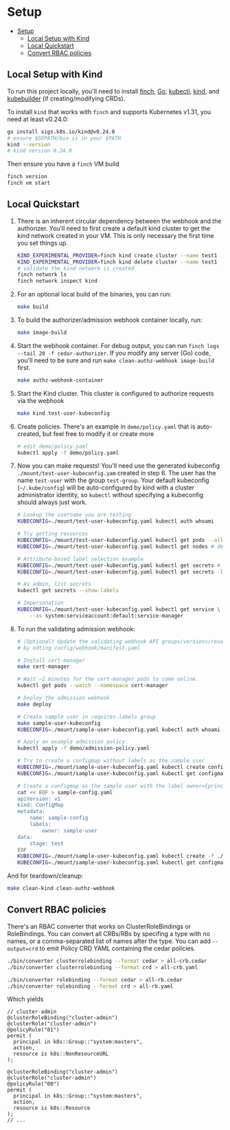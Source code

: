# Setup

- [Setup](#setup)
  - [Local Setup with Kind](#local-setup-with-kind)
  - [Local Quickstart](#local-quickstart)
  - [Convert RBAC policies](#convert-rbac-policies)

## Local Setup with Kind

To run this project locally, you'll need to install [finch][finch], [Go][go], [kubectl][kubectl], [kind][kind], and [kubebuilder][kubebuilder] (if creating/modifying CRDs).

[finch]: https://github.com/runfinch/finch
[go]: https://go.dev/dl
[kubectl]: https://kubernetes.io/docs/tasks/tools/
[kind]: https://kind.sigs.k8s.io/
[kubebuilder]: https://book.kubebuilder.io/quick-start

To install `kind` that works with `finch` and supports Kubernetes v1.31, you need at least v0.24.0:
```bash
go install sigs.k8s.io/kind@v0.24.0
# ensure $GOPATH/bin is in your $PATH
kind --version
# kind version 0.24.0
```

Then ensure you have a `finch` VM build
```bash
finch version
finch vm start
```

## Local Quickstart

1. There is an inherent circular dependency between the webhook and the authorizer. You'll need to first create a default kind cluster to get the kind network created in your VM. This is only necessary the first time you set things up.
    ```bash
    KIND_EXPERIMENTAL_PROVIDER=finch kind create cluster --name test1
    KIND_EXPERIMENTAL_PROVIDER=finch kind delete cluster --name test1
    # validate the kind network is created
    finch network ls
    finch network inspect kind
    ```
2. For an optional local build of the binaries, you can run:
    ```bash
    make build
    ```
3. To build the authorizer/admission webhook container locally, run:
    ```bash
    make image-build
    ```
4. Start the webhook container. For debug output, you can run `finch logs --tail 20 -f cedar-authorizer`. If you modify any server (Go) code, you'll need to be sure and run `make clean-authz-webhook image-build` first.
    ```bash
    make authz-webhook-container
    ```
5. Start the Kind cluster. This cluster is configured to authorize requests via the webhook
   ```bash
   make kind test-user-kubeconfig
   ```
6. Create policies. There's an example in `demo/policy.yaml` that is auto-created, but feel free to modify it or create more
   ```bash
   # edit demo/policy.yaml
   kubectl apply -f demo/policy.yaml
   ```
7. Now you can make requests! You'll need use the generated kubeconfig `./mount/test-user-kubeconfig.yam` created in step 6. The user has the name `test-user` with the group `test-group`. Your default kubeconfig (`~/.kube/config`) will be auto-configured by kind with a cluster administrator identity, so `kubectl` without specifying a kubeconfig should always just work.
    ```bash
    # Lookup the username you are testing
    KUBECONFIG=./mount/test-user-kubeconfig.yaml kubectl auth whoami

    # Try getting resources
    KUBECONFIG=./mount/test-user-kubeconfig.yaml kubectl get pods --all-namespaces # allowed
    KUBECONFIG=./mount/test-user-kubeconfig.yaml kubectl get nodes # denied

    # Attribute-based label selection example
    KUBECONFIG=./mount/test-user-kubeconfig.yaml kubectl get secrets # denied
    KUBECONFIG=./mount/test-user-kubeconfig.yaml kubectl get secrets -l owner=test-user --show-labels # allowed

    # As admin, list secrets
    kubectl get secrets --show-labels

    # Impersonation
    KUBECONFIG=./mount/test-user-kubeconfig.yaml kubectl get service \
        --as system:serviceaccount:default:service-manager
    ```
8. To run the validating admission webhook:
    ```bash
    # (Optional) Update the validating webhook API groups/versions/resources you want validated
    # by edting config/webhook/manifest.yaml

    # Install cert-manager
    make cert-manager

    # Wait ~2 minutes for the cert-manager pods to come online.
    kubectl get pods --watch --namespace cert-manager

    # Deploy the admission webhook
    make deploy

    # Create sample user in requires-labels group
    make sample-user-kubeconfig
    KUBECONFIG=./mount/sample-user-kubeconfig.yaml kubectl auth whoami

    # Apply an example admission policy
    kubectl apply -f demo/admission-policy.yaml

    # Try to create a configmap without labels as the sample user
    KUBECONFIG=./mount/sample-user-kubeconfig.yaml kubectl create configmap test-config --from-literal=k1=v1
    KUBECONFIG=./mount/sample-user-kubeconfig.yaml kubectl get configmap

    # Create a configmap as the sample user with the label owner={principal.name}
    cat << EOF > sample-config.yaml
    apiVersion: v1
    kind: ConfigMap
    metadata:
        name: sample-config
        labels:
            owner: sample-user
    data:
        stage: test
    EOF
    KUBECONFIG=./mount/sample-user-kubeconfig.yaml kubectl create -f ./sample-config.yaml
    KUBECONFIG=./mount/sample-user-kubeconfig.yaml kubectl get configmap -l owner=sample-user --show-labels
    ```

And for teardown/cleanup:
```bash
make clean-kind clean-authz-webhook
```

## Convert RBAC policies

There's an RBAC converter that works on ClusterRoleBindings or RoleBindings.
You can convert all CRBs/RBs by specifing a type with no names, or a comma-separated list of names after the type.
You can add `--output=crd` to emit Policy CRD YAML containing the cedar policies.
```bash
./bin/converter clusterrolebinding --format cedar > all-crb.cedar
./bin/converter clusterrolebinding --format crd > all-crb.yaml

./bin/converter rolebinding --format cedar > all-rb.cedar
./bin/converter rolebinding --format crd > all-rb.yaml
```

Which yields

```cedar
// cluster-admin
@clusterRoleBinding("cluster-admin")
@clusterRole("cluster-admin")
@policyRule("01")
permit (
  principal in k8s::Group::"system:masters",
  action,
  resource is k8s::NonResourceURL
);

@clusterRoleBinding("cluster-admin")
@clusterRole("cluster-admin")
@policyRule("00")
permit (
  principal in k8s::Group::"system:masters",
  action,
  resource is k8s::Resource
);
// ...
```
